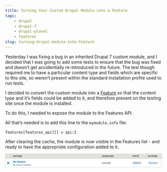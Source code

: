```yaml
---
title: Turning Your Custom Drupal Module into a Feature
tags:
    - drupal
    - drupal-7
    - drupal-planet
    - features
slug: turning-drupal-module-into-feature
---
```

Yesterday I was fixing a bug in an inherited Drupal 7 custom module, and I decided that I was going to add some tests to ensure that the bug was fixed and doesn’t get accidentially re-introduced in the future. The test though required me to have a particular content type and fields which are specific to this site, so weren’t present within the standard installation profile used to run tests.

I decided to convert the custom module into a [Feature][0] so that the content type and it’s fields could be added to it, and therefore present on the testing site once the module is installed.

To do this, I needed to expose the module to the Features API.
<!-- split -->

All that’s needed is to add this line to the `mymodule.info` file:

```language-ini
features[features_api][] = api:2
```

After clearing the cache, the module is now visible in the Features list - and ready to have the appropriate configuration added to it.

!['The features list showing the custom module'](/assets/images/blog/custom-module-as-a-feature.png)

[0]: https://www.drupal.org/project/features
